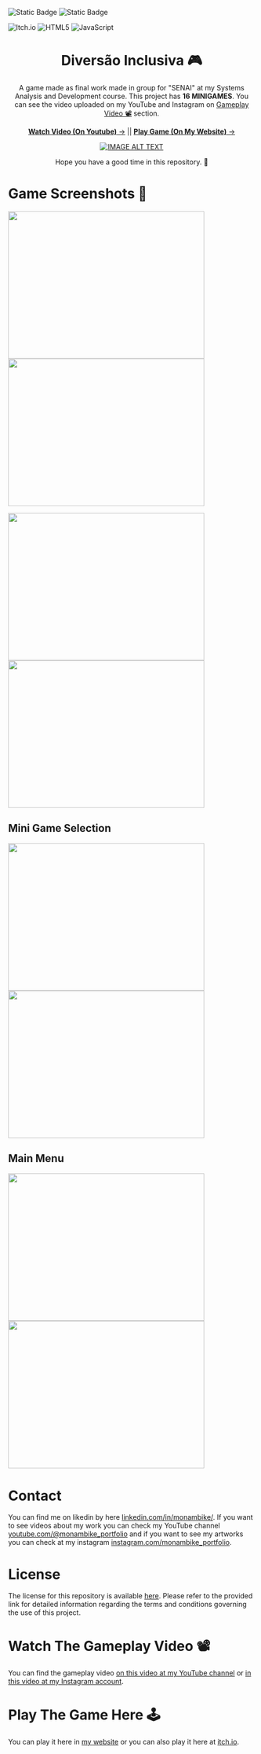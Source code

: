 <img alt="Static Badge" src="https://img.shields.io/badge/MONAMBIKE-%236c00fa?style=for-the-badge&label=MADE%20BY&labelColor=%23050505"> <img alt="Static Badge" src="https://img.shields.io/badge/CC--BY--4.0%20license-%236c00fa?style=for-the-badge&label=LICENSE&labelColor=%23050505">

![Itch.io](https://img.shields.io/badge/Itch-%23FF0B34.svg?style=for-the-badge&logo=Itch.io&logoColor=white)
![HTML5](https://img.shields.io/badge/html5-%23E34F26.svg?style=for-the-badge&logo=html5&logoColor=white)
![JavaScript](https://img.shields.io/badge/javascript-%23323330.svg?style=for-the-badge&logo=javascript&logoColor=%23F7DF1E)

<div align="center">
  
# Diversão Inclusiva 🎮

A game made as final work made in group for "SENAI" at my Systems Analysis and Development course. This project has **16 MINIGAMES**.
You can see the video uploaded on my YouTube and Instagram on [Gameplay Video 📽️](#gameplay-video-%EF%B8%8F) section.

[**Watch Video (On Youtube)** →][diversaoinclusiva-youtube] || [**Play Game (On My Website)** →][diversaoinclusiva-playwebsite]
  
[![IMAGE ALT TEXT](https://github.com/monambike/diversaoinclusiva_construct/assets/35270174/a31bdb99-ae38-4962-a36a-750cf326bb10)][diversaoinclusiva-youtube]

Hope you have a good time in this repository. 🩷

</div>

# Game Screenshots 📸


<p>
  <img height="300" width="400" src="https://github.com/monambike/diversaoinclusiva_construct/assets/35270174/a6b5ac50-c796-4f62-acc8-faae3a96907d)"/>
  <img height="300" width="400" src="https://github.com/monambike/diversaoinclusiva_construct/assets/35270174/a973cd3c-ef2e-4cb2-ae00-cb7690f09df6)"/>
</p>

<p>
  <img height="300" width="400" src="https://github.com/monambike/diversaoinclusiva_construct/assets/35270174/3680d03a-507f-4fd9-a6e8-49e800d39b22)"/>
  <img height="300"  width="400" src="https://github.com/monambike/diversaoinclusiva_construct/assets/35270174/73f76790-76ed-4ad7-a24e-a6d68dedc176)"/>
</p>

## Mini Game Selection

<img height="300" width="400" src="https://github.com/monambike/diversao-inclusiva/assets/35270174/91099770-f7b6-49ea-b19b-75e8874e5690"/>
<img height="300" width="400" src="https://github.com/monambike/diversao-inclusiva/assets/35270174/594f6271-73a4-4a95-8309-cc65316837c7)"/>

## Main Menu

<img height="300" width="400" src="https://github.com/monambike/diversao-inclusiva/assets/35270174/af0dd09c-00e0-409f-a0cc-bfa2f54e6cc6)"/>
<img height="300" width="400" src="https://github.com/monambike/diversao-inclusiva/assets/35270174/6d8852fc-b3a7-4992-93b8-275aed3404c1)"/>

# Contact

You can find me on likedin by here [linkedin.com/in/monambike/](https://www.linkedin.com/in/monambike/). If you want to see videos about my work you can check my YouTube channel [youtube.com/@monambike_portfolio](https://www.youtube.com/@monambike_portfolio) and if you want to see my artworks you can check at my instagram [instagram.com/monambike_portfolio](https://www.instagram.com/monambike_portfolio).

# License

The license for this repository is available [here](LICENSE). Please refer to the provided link for detailed information regarding the terms and conditions governing the use of this project.

[diversaoinclusiva-youtube]: http://www.youtube.com/watch?v=49rcFSyEFk0
[diversaoinclusiva-playwebsite]: https://projects.monambike.com/diversaoinclusiva_construct
[diversaoinclusiva-playitchio]: https://monambike.itch.io/diversaoinclusiva

# Watch The Gameplay Video 📽️

You can find the gameplay video [on this video at my YouTube channel](https://www.youtube.com/watch?v=49rcFSyEFk0) or [in this video at my Instagram account](https://www.instagram.com/reel/CuKYpIPubaw/?utm_source=ig_web_copy_link&igsh=MzRlODBiNWFlZA==).

# Play The Game Here 🕹️

You can play it here in [my website][diversaoinclusiva-playwebsite] or you can also play it here at [itch.io][diversaoinclusiva-playitchio].

